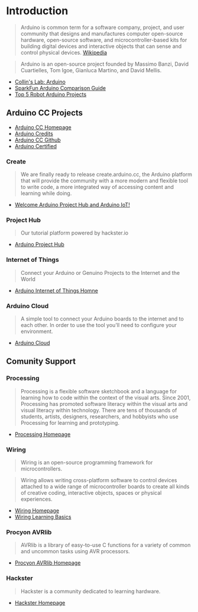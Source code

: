 Introduction
==

> Arduino is common term for a software company, project, and user community that designs and manufactures computer open-source hardware, open-source software, and microcontroller-based kits for building digital devices and interactive objects that can sense and control physical devices. [Wikipedia](https://en.wikipedia.org/wiki/Arduino)

> Arduino is an open-source project founded by Massimo Banzi, David Cuartielles, Tom Igoe, Gianluca Martino, and David Mellis.

- [Collin's Lab: Arduino](https://www.youtube.com/watch?v=pnf8ojsK6S4)
- [SparkFun Arduino Comparison Guide](https://www.youtube.com/watch?v=hjRSwBcLcSU)
- [Top 5 Robot Arduino Projects](https://www.youtube.com/watch?v=2igPl-MTfTQ)

## Arduino CC Projects

- [Arduino CC Homepage]()
- [Arduino Credits](https://www.arduino.cc/en/Main/Credits)
- [Arduino CC Github](https://github.com/arduino/)
- [Arduino Certified](http://www.arduino.cc/en/ArduinoCertified/Products)

### Create

> We are finally ready to release create.arduino.cc, the Arduino platform that will provide the community with a more modern and flexible tool to write code, a more integrated way of accessing content and learning while doing.

- [Welcome Arduino Project Hub and Arduino IoT!](https://blog.arduino.cc/2016/04/03/welcome-arduino-project-hub-and-arduino-iot/)

### Project Hub

> Our tutorial platform powered by hackster.io

- [Arduino Project Hub](https://create.arduino.cc/projecthub)

### Internet of Things

> Connect your Arduino or Genuino Projects to the Internet and the World

- [Arduino Internet of Things Homne](https://create.arduino.cc/iot/)

### Arduino Cloud

> A simple tool to connect your Arduino boards to the internet and to each other. In order to use the tool you'll need to configure your environment.

- [Arduino Cloud](https://cloud.arduino.cc/)


## Comunity Support

### Processing

> Processing is a flexible software sketchbook and a language for learning how to code within the context of the visual arts. Since 2001, Processing has promoted software literacy within the visual arts and visual literacy within technology. There are tens of thousands of students, artists, designers, researchers, and hobbyists who use Processing for learning and prototyping.

- [Processing Homepage](https://processing.org/)

### Wiring

> Wiring is an open-source programming framework for microcontrollers.

> Wiring allows writing cross-platform software to control devices attached to a wide range of microcontroller boards to create all kinds of creative coding, interactive objects, spaces or physical experiences.
 
- [Wiring Homepage](http://wiring.org.co/)
- [Wiring Learning Basics](http://wiring.org.co/learning/basics/)
 
### Procyon AVRlib

> AVRlib is a library of easy-to-use C functions for a variety of common and uncommon tasks using AVR processors.

- [Procyon AVRlib Homepage](http://www.procyonengineering.com/embedded/avr/avrlib/)

### Hackster

> Hackster is a community dedicated to learning hardware.

- [Hackster Homepage](https://www.hackster.io/)